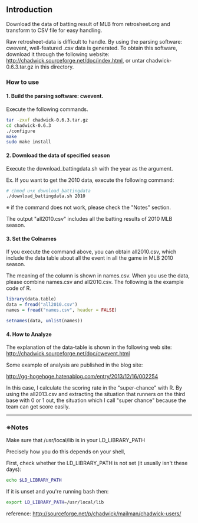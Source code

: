 ## Introduction

Download the data of batting result of MLB from retrosheet.org and transform to CSV file for easy handling.

Raw retrosheet-data is difficult to handle. 
By using the parsing software: cwevent, well-featured .csv data is generated. 
To obtain this software, download it through the following website:
http://chadwick.sourceforge.net/doc/index.html, 
or untar chadwick-0.6.3.tar.gz in this directory.

### How to use

#### 1. Build the parsing software: cwevent.

Execute the following commands.

```bash
tar -zxvf chadwick-0.6.3.tar.gz
cd chadwick-0.6.3
./configure
make
sudo make install 
```

#### 2. Download the data of specified season 

Execute the download_battingdata.sh with the year as the argument.

Ex. If you want to get the 2010 data, execute the following command:

```bash
# chmod u+x download_battingdata
./download_battingdata.sh 2010
``` 
※ if the command does not work, please check the "Notes" section. 

The output "all2010.csv" includes all the batting results of 2010 MLB season.

#### 3. Set the Colnames

If you execute the command above, you can obtain all2010.csv, which include
the data table about all the event in all the game in MLB 2010 season.

The meaning of the column is shown in names.csv. 
When you use the data, please combine names.csv and all2010.csv. 
The following is the example code of R.

```r
library(data.table)
data = fread("all2010.csv")
names = fread("names.csv", header = FALSE)

setnames(data, unlist(names))
```


#### 4. How to Analyze
The explanation of the data-table is shown in the following web site:
http://chadwick.sourceforge.net/doc/cwevent.html

Some example of analysis are published in the blog site: 

http://gg-hogehoge.hatenablog.com/entry/2013/12/16/002254

In this case, I calculate the scoring rate in the "super-chance" with R.
By using the all2013.csv and extracting the situation that runners on the third base with 0 or 1 out, 
the situation which I call "super chance" because the team can get score easily.

--------------------------------------------------------------


### ※Notes

Make sure that /usr/local/lib is in your LD_LIBRARY_PATH

Precisely how you do this depends on your shell,

First, check whether the LD_LIBRARY_PATH is not set (it usually isn't these days):

```bash
echo $LD_LIBRARY_PATH
```

If it is unset and you're running bash then:

```bash
export LD_LIBRARY_PATH=/usr/local/lib
```

reference:
http://sourceforge.net/p/chadwick/mailman/chadwick-users/
